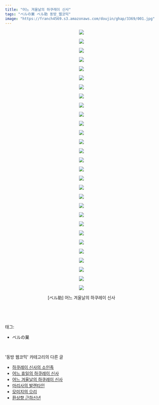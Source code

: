 ```yaml
---
title: "어느 겨울날의 하쿠레이 신사"
tags: "ベルの巣 ベル助 동방_웹코믹"
image: "https://franch4569.s3.amazonaws.com/doujin/ghap/3369/001.jpg"
---
```

<div class="article">
<p style="text-align: center; clear: none; float: none;"><img src="{{ site.imgserver2 }}/ghap/3369/001.jpg"/></p>
<p style="text-align: center; clear: none; float: none;"><img src="{{ site.imgserver2 }}/ghap/3369/002.jpg"/></p>
<p style="text-align: center; clear: none; float: none;"><img src="{{ site.imgserver2 }}/ghap/3369/003.jpg"/></p>
<p style="text-align: center; clear: none; float: none;"><img src="{{ site.imgserver2 }}/ghap/3369/004.jpg"/></p>
<p style="text-align: center; clear: none; float: none;"><img src="{{ site.imgserver2 }}/ghap/3369/005.jpg"/></p>
<p style="text-align: center; clear: none; float: none;"><img src="{{ site.imgserver2 }}/ghap/3369/006.jpg"/></p>
<p style="text-align: center; clear: none; float: none;"><img src="{{ site.imgserver2 }}/ghap/3369/007.jpg"/></p>
<p style="text-align: center; clear: none; float: none;"><img src="{{ site.imgserver2 }}/ghap/3369/008.jpg"/></p>
<p style="text-align: center; clear: none; float: none;"><img src="{{ site.imgserver2 }}/ghap/3369/009.jpg"/></p>
<p style="text-align: center; clear: none; float: none;"><img src="{{ site.imgserver2 }}/ghap/3369/010.jpg"/></p>
<p style="text-align: center; clear: none; float: none;"><img src="{{ site.imgserver2 }}/ghap/3369/011.jpg"/></p>
<p style="text-align: center; clear: none; float: none;"><img src="{{ site.imgserver2 }}/ghap/3369/012.jpg"/></p>
<p style="text-align: center; clear: none; float: none;"><img src="{{ site.imgserver2 }}/ghap/3369/013.jpg"/></p>
<p style="text-align: center; clear: none; float: none;"><img src="{{ site.imgserver2 }}/ghap/3369/014.jpg"/></p>
<p style="text-align: center; clear: none; float: none;"><img src="{{ site.imgserver2 }}/ghap/3369/015.jpg"/></p>
<p style="text-align: center; clear: none; float: none;"><img src="{{ site.imgserver2 }}/ghap/3369/016.jpg"/></p>
<p style="text-align: center; clear: none; float: none;"><img src="{{ site.imgserver2 }}/ghap/3369/017.jpg"/></p>
<p style="text-align: center; clear: none; float: none;"><img src="{{ site.imgserver2 }}/ghap/3369/018.jpg"/></p>
<p style="text-align: center; clear: none; float: none;"><img src="{{ site.imgserver2 }}/ghap/3369/019.jpg"/></p>
<p style="text-align: center; clear: none; float: none;"><img src="{{ site.imgserver2 }}/ghap/3369/020.jpg"/></p>
<p style="text-align: center; clear: none; float: none;"><img src="{{ site.imgserver2 }}/ghap/3369/021.jpg"/></p>
<p style="text-align: center; clear: none; float: none;"><img src="{{ site.imgserver2 }}/ghap/3369/022.jpg"/></p>
<p style="text-align: center; clear: none; float: none;"><img src="{{ site.imgserver2 }}/ghap/3369/023.jpg"/></p>
<p style="text-align: center; clear: none; float: none;"><img src="{{ site.imgserver2 }}/ghap/3369/024.jpg"/></p>
<p style="text-align: center; clear: none; float: none;"><img src="{{ site.imgserver2 }}/ghap/3369/025.jpg"/></p>
<p style="text-align: center; clear: none; float: none;"><img src="{{ site.imgserver2 }}/ghap/3369/026.jpg"/></p>
<p style="text-align: center; clear: none; float: none;"><img src="{{ site.imgserver2 }}/ghap/3369/027.jpg"/></p>
<p style="text-align: center; clear: none; float: none;"><img src="{{ site.imgserver2 }}/ghap/3369/028.jpg"/></p>
<p style="text-align: center; clear: none; float: none;"><img src="{{ site.imgserver2 }}/ghap/3369/029.jpg"/></p>
<p style="text-align: center; clear: none; float: none;">[ベル助] 어느 겨울날의 하쿠레이 신사</p>
<p><br/></p>
</div><br/>
<div class="tagTrail">
<p>태그: </p>
<ul>
<li>ベルの巣</li>
</ul>
</div><br/>
<div class="another">
<p>'동방 웹코믹' 카테고리의 다른 글</p>
<ul>
<li><a href="/ghap_3371">하쿠레이 신사의 소인족</a></li>
<li><a href="/ghap_3370">어느 휴일의 하쿠레이 신사</a></li>
<li><a href="/ghap_3369">어느 겨울날의 하쿠레이 신사</a></li>
<li><a href="/ghap_3368">마리사의 발렌타인</a></li>
<li><a href="/ghap_3367">모미지의 으리</a></li>
<li><a href="/ghap_3366">환상향 근하신년</a></li>
</ul>
</div><br/>
<div class="cb_module cb_fluid">
<div class="cb_wrt cb_profile">
</div><!-- commentList close -->
</div><br/>
